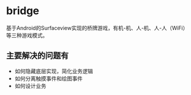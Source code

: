 # bridge
基于Android的Surfaceview实现的桥牌游戏，有机-机、人-机、人-人（WiFi）等三种游戏模式。

## 主要解决的问题有
- 如何隐藏底层实现，简化业务逻辑
- 如何分离触摸事件和绘图事件
- 如何设计业务
